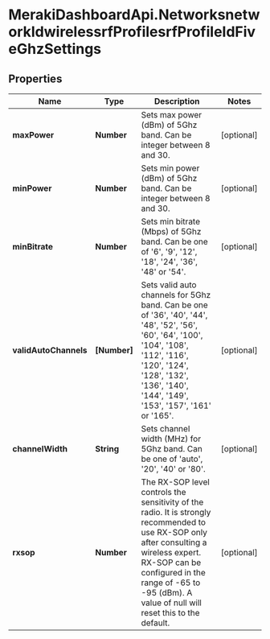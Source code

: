 # MerakiDashboardApi.NetworksnetworkIdwirelessrfProfilesrfProfileIdFiveGhzSettings

## Properties
Name | Type | Description | Notes
------------ | ------------- | ------------- | -------------
**maxPower** | **Number** | Sets max power (dBm) of 5Ghz band. Can be integer between 8 and 30. | [optional] 
**minPower** | **Number** | Sets min power (dBm) of 5Ghz band. Can be integer between 8 and 30. | [optional] 
**minBitrate** | **Number** | Sets min bitrate (Mbps) of 5Ghz band. Can be one of &#x27;6&#x27;, &#x27;9&#x27;, &#x27;12&#x27;, &#x27;18&#x27;, &#x27;24&#x27;, &#x27;36&#x27;, &#x27;48&#x27; or &#x27;54&#x27;. | [optional] 
**validAutoChannels** | **[Number]** | Sets valid auto channels for 5Ghz band. Can be one of &#x27;36&#x27;, &#x27;40&#x27;, &#x27;44&#x27;, &#x27;48&#x27;, &#x27;52&#x27;, &#x27;56&#x27;, &#x27;60&#x27;, &#x27;64&#x27;, &#x27;100&#x27;, &#x27;104&#x27;, &#x27;108&#x27;, &#x27;112&#x27;, &#x27;116&#x27;, &#x27;120&#x27;, &#x27;124&#x27;, &#x27;128&#x27;, &#x27;132&#x27;, &#x27;136&#x27;, &#x27;140&#x27;, &#x27;144&#x27;, &#x27;149&#x27;, &#x27;153&#x27;, &#x27;157&#x27;, &#x27;161&#x27; or &#x27;165&#x27;. | [optional] 
**channelWidth** | **String** | Sets channel width (MHz) for 5Ghz band. Can be one of &#x27;auto&#x27;, &#x27;20&#x27;, &#x27;40&#x27; or &#x27;80&#x27;. | [optional] 
**rxsop** | **Number** |     The RX-SOP level controls the sensitivity of the radio. It is strongly recommended to use RX-SOP only after     consulting a wireless expert. RX-SOP can be configured in the range of -65 to -95 (dBm). A value of null will     reset this to the default.  | [optional] 

